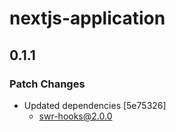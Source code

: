 # nextjs-application

## 0.1.1

### Patch Changes

- Updated dependencies [5e75326]
  - swr-hooks@2.0.0
